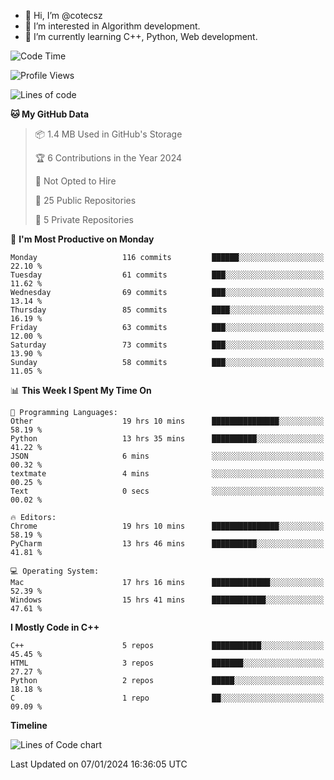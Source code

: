 - 👋 Hi, I’m @cotecsz
- 👀 I’m interested in Algorithm development.
- 🌱 I’m currently learning C++, Python, Web development.

<!---
cotecsz/cotecsz is a ✨ special ✨ repository because its `README.md` (this file) appears on your GitHub profile.
You can click the Preview link to take a look at your changes.
--->

<!--START_SECTION:waka-->
![Code Time](http://img.shields.io/badge/Code%20Time-311%20hrs%2050%20mins-blue)

![Profile Views](http://img.shields.io/badge/Profile%20Views-0-blue)

![Lines of code](https://img.shields.io/badge/From%20Hello%20World%20I%27ve%20Written-1.2%20million%20lines%20of%20code-blue)

**🐱 My GitHub Data** 

> 📦 1.4 MB Used in GitHub's Storage 
 > 
> 🏆 6 Contributions in the Year 2024
 > 
> 🚫 Not Opted to Hire
 > 
> 📜 25 Public Repositories 
 > 
> 🔑 5 Private Repositories 
 > 
📅 **I'm Most Productive on Monday** 

```text
Monday                   116 commits         ██████░░░░░░░░░░░░░░░░░░░   22.10 % 
Tuesday                  61 commits          ███░░░░░░░░░░░░░░░░░░░░░░   11.62 % 
Wednesday                69 commits          ███░░░░░░░░░░░░░░░░░░░░░░   13.14 % 
Thursday                 85 commits          ████░░░░░░░░░░░░░░░░░░░░░   16.19 % 
Friday                   63 commits          ███░░░░░░░░░░░░░░░░░░░░░░   12.00 % 
Saturday                 73 commits          ███░░░░░░░░░░░░░░░░░░░░░░   13.90 % 
Sunday                   58 commits          ███░░░░░░░░░░░░░░░░░░░░░░   11.05 % 
```


📊 **This Week I Spent My Time On** 

```text
💬 Programming Languages: 
Other                    19 hrs 10 mins      ███████████████░░░░░░░░░░   58.19 % 
Python                   13 hrs 35 mins      ██████████░░░░░░░░░░░░░░░   41.22 % 
JSON                     6 mins              ░░░░░░░░░░░░░░░░░░░░░░░░░   00.32 % 
textmate                 4 mins              ░░░░░░░░░░░░░░░░░░░░░░░░░   00.25 % 
Text                     0 secs              ░░░░░░░░░░░░░░░░░░░░░░░░░   00.02 % 

🔥 Editors: 
Chrome                   19 hrs 10 mins      ███████████████░░░░░░░░░░   58.19 % 
PyCharm                  13 hrs 46 mins      ██████████░░░░░░░░░░░░░░░   41.81 % 

💻 Operating System: 
Mac                      17 hrs 16 mins      █████████████░░░░░░░░░░░░   52.39 % 
Windows                  15 hrs 41 mins      ████████████░░░░░░░░░░░░░   47.61 % 
```

**I Mostly Code in C++** 

```text
C++                      5 repos             ███████████░░░░░░░░░░░░░░   45.45 % 
HTML                     3 repos             ███████░░░░░░░░░░░░░░░░░░   27.27 % 
Python                   2 repos             █████░░░░░░░░░░░░░░░░░░░░   18.18 % 
C                        1 repo              ██░░░░░░░░░░░░░░░░░░░░░░░   09.09 % 
```



**Timeline**

![Lines of Code chart](https://raw.githubusercontent.com/cotecsz/cotecsz/master/assets/bar_graph.png)


 Last Updated on 07/01/2024 16:36:05 UTC
<!--END_SECTION:waka-->
